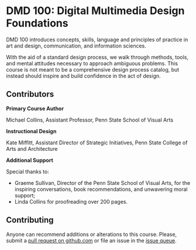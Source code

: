 # DMD 100: Digital Multimedia Design Foundations

DMD 100 introduces concepts, skills, language and principles of practice in art and design, communication, and information sciences.

With the aid of a standard design process, we walk through methods, tools, and mental attitudes necessary to approach ambiguous problems. This course is not meant to be a comprehensive design process catalog, but instead should inspire and build confidence in the act of design.

## Contributors

**Primary Course Author**

Michael Collins, Assistant Professor, Penn State School of Visual Arts

**Instructional Design**

Kate Miffitt, Assistant Director of Strategic Initiatives, Penn State College of Arts and Architecture

**Additional Support**

Special thanks to:

* Graeme Sullivan, Director of the Penn State School of Visual Arts, for the inspiring conversations, book recommendations, and unwavering moral support;
* Linda Collins for proofreading over 200 pages.

## Contributing

Anyone can recommend additions or alterations to this course. Please, submit a [pull request on github.com](https://github.com/dmd-program/dmd-100-sp17) or file an issue in the [issue queue](https://github.com/dmd-program/dmd-100-sp17/issues).

